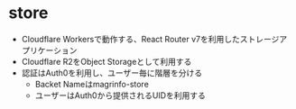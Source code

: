 # store

- Cloudflare Workersで動作する、React Router v7を利用したストレージアプリケーション
- Cloudflare R2をObject Storageとして利用する
- 認証はAuth0を利用し、ユーザー毎に階層を分ける
    - Backet Nameはmagrinfo-store
    - ユーザーはAuth0から提供されるUIDを利用する 

